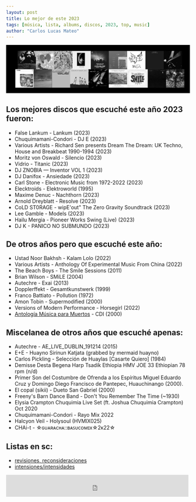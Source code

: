```yaml
---
layout: post
title: Lo mejor de este 2023
tags: [música, lista, albums, discos, 2023, top, music]
author: "Carlos Lucas Mateo"
---
```


![cover-art-2023](/images/mejor-2023-m.jpg)

## Los mejores **discos** que escuché este año 2023 fueron:

- False Lankum - Lankum (2023)
- Chuquimamani-Condori - DJ E (2023)
- Various Artists - Richard Sen presents Dream The Dream: UK Techno, House and Breakbeat 1990-1994 (2023)
- Moritz von Oswald - Silencio (2023)
- Vidrio - Titanic (2023)
- DJ ZNOBIA — Inventor VOL 1 (2023)
- DJ Danifox - Ansiedade (2023)
- Carl Stone - Electronic Music from 1972-2022 (2023)
- Elecktroids - Elektroworld (1995)
- Maxime Denuc - Nachthorn (2023)
- Arnold Dreyblatt - Resolve (2023)
- CoLD ST0RAGE - wipE'out" The Zero Gravity Soundtrack (2023)
- Lee Gamble - Models (2023)
- Hailu Mergia - Pioneer Works Swing (Live) (2023)
- DJ K - PANICO NO SUBMUNDO (2023)


## De **otros años** pero que escuché este año:

- Ustad Noor Bakhsh - Kalam Lolo (2022)
- Various Artists - Anthology Of Experimental Music From China (2022)
- The Beach Boys - The Smile Sessions (2011) 
- Brian Wilson - SMiLE (2004)
- Autechre - Exai (2013)
- Dopplerffekt - Gesamtkunstwerk (1999)
- Franco Battiato - Pollution (1972)
- Amon Tobin - Supermodified (2000)
- Versions of Modern Performance - Horsegirl (2022)
- [Antología Música para Muertos](https://macuala.blogspot.com/2009/11/musica-para-muertos-antologia-cdi.html) - CDI (2000)

## Miscelanea de otros años que escuché apenas:

- Autechre - AE_LIVE_DUBLIN_191214 (2015)
- E+E - Huayno Sirinun Katjata (grabbed by mermaid huayno)
- Carlos Pickling - Selección de Huaylas [Casarte Quiero] (1984)
- Demisse Desta Begena Harp Tsadik Ethiopia HMV JOE 33 Ethiopian 78 rpm (n/d)
- Primer Son del Costumbre de Ofrenda a los Espíritus Miguel Eduardo Cruz y Domingo Diego Francisco de Pantepec, Huauchinango (2000).
- El copal (sikii) - Dueto San Gabriel (2000)
- Freeny's Barn Dance Band - Don't You Remember The Time (~1930)
- Elysia Crampton Chuquimia Live Set (ft. Joshua Chuquimia Crampton) Oct 2020
- Chuquimamani-Condori - Rayo Mix 2022
- Halcyon Veil - Holysoul (HVMlX025)
- CHAi-t - ☆ɢᴜᴀʀᴀᴄʜᴀ::ʙᴀꜱᴜᴄᴏᴍɪx☆2ᴋ22☆

## Listas en sc:

- [revisiones, reconsideraciones](https://soundcloud.com/c-lucmat/sets/alteraciones)
- [intensiones/intensidades](https://soundcloud.com/c-lucmat/sets/intenciones-intensidades)


<iframe src="https://archive.org/embed/kwanis-sesion-noviembre-2023-20231125-103821" width="500" height="60" frameborder="0" webkitallowfullscreen="true" mozallowfullscreen="true" allowfullscreen></iframe>